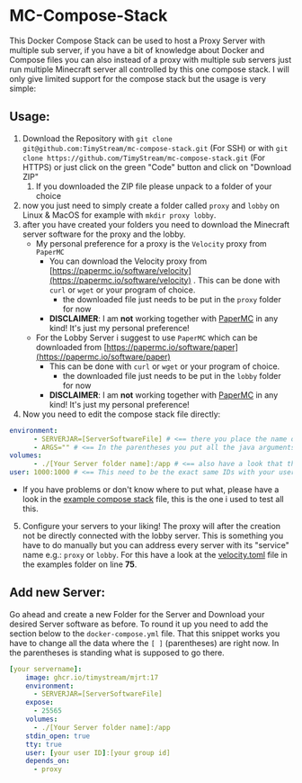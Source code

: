# MC-Compose-Stack
This Docker Compose Stack can be used to host a Proxy Server with multiple sub server, if you have a bit of knowledge about Docker and Compose files you can also instead of a proxy with multiple sub servers just run multiple Minecraft server all controlled by this one compose stack. I will only give limited support for the compose stack but the usage is very simple:

## Usage:
1. Download the Repository with `git clone git@github.com:TimyStream/mc-compose-stack.git` (For SSH) or with `git clone https://github.com/TimyStream/mc-compose-stack.git` (For HTTPS) or just click on the green "Code" button and click on "Download ZIP"
    1. If you downloaded the ZIP file please unpack to a folder of your choice
2. now you just need to simply create a folder called `proxy` and `lobby` on Linux & MacOS for example with `mkdir proxy lobby`.
3. after you have created your folders you need to download the Minecraft server software for the proxy and the lobby.
    - My personal preference for a proxy is the `Velocity` proxy from `PaperMC`
        - You can download the Velocity proxy from [https://papermc.io/software/velocity](https://papermc.io/software/velocity) . This can be done with `curl` or `wget` or your program of choice.
            - the downloaded file just needs to be put in the `proxy` folder for now
        - **DISCLAIMER**: I am **not** working together with [PaperMC](https://papermc.io/) in any kind! It's just my personal preference!
    - For the Lobby Server i suggest to use `PaperMC` which can be downloaded from [https://papermc.io/software/paper](https://papermc.io/software/paper) 
        - This can be done with `curl` or `wget` or your program of choice.
            - the downloaded file just needs to be put in the `lobby` folder for now
        - **DISCLAIMER**: I am **not** working together with [PaperMC](https://papermc.io/) in any kind! It's just my personal preference!
4. Now you need to edit the compose stack file directly:
```YAML
environment:
      - SERVERJAR=[ServerSoftwareFile] # <== there you place the name of the Jar file from the software with ".jar"!
      - ARGS="" # <== In the parentheses you put all the java arguments you have for your server!
volumes:
      - ./[Your Server folder name]:/app # <== also have a look that this is right, your local folder should be mounted to "/app" in the container!
user: 1000:1000 # <== This need to be the exact same IDs with your user who created the folders and starts the Docker Compose stack you can find your id by running "id" in your terminal there should be a "UID and a GID" the first on in the compose file is the "UID" and the second one is the "GID" do not delete the colon between these two numbers and also do not put a space between the IDs and the colon
```
- If you have problems or don't know where to put what, please have a look in the [example compose stack](./examples/docker-compose.yml) file, this is the one i used to test all this.
5. Configure your servers to your liking! The proxy will after the creation not be directly connected with the lobby server. This is something you have to do manually but you can address every server with its "service" name e.g.: `proxy` or `lobby`. For this have a look at the [velocity.toml](./examples/velocity-proxy/velocity.toml) file in the examples folder on line **75**.

## Add new Server:
Go ahead and create a new Folder for the Server and Download your desired Server software as before. To round it up you need to add the section below to the `docker-compose.yml` file. That this snippet works you have to change all the data where the `[ ]` (parentheses) are right now. In the parentheses is standing what is supposed to go there.   

```YAML
[your servername]:
    image: ghcr.io/timystream/mjrt:17
    environment:
      - SERVERJAR=[ServerSoftwareFile]
    expose:
      - 25565
    volumes:
      - ./[Your Server folder name]:/app
    stdin_open: true
    tty: true
    user: [your user ID]:[your group id]
    depends_on:
      - proxy
```